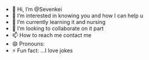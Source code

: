 - 👋 Hi, I’m @Sevenkei
- 👀 I’m interested in knowing you and how I can help u
- 🌱 I’m currently learning it and nursing 
- 💞️ I’m looking to collaborate on it part
- 📫 How to reach me contact me
- 😄 Pronouns:
- ⚡ Fun fact: ...I love jokes 

<!---
Sevenkei/Sevenkei is a ✨ special ✨ repository because its `README.md` (this file) appears on your GitHub profile.
You can click the Preview link to take a look at your changes.
--->
